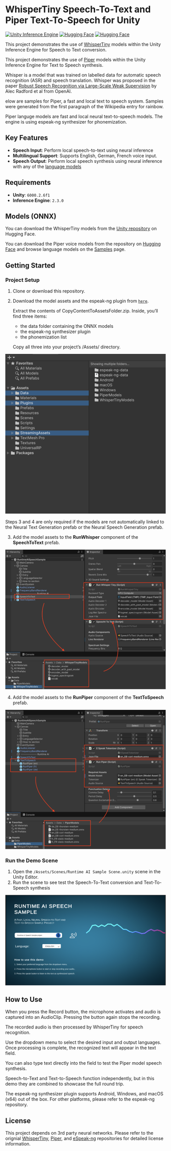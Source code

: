 # WhisperTiny Speech-To-Text and Piper Text-To-Speech for Unity

[![Unity Inference Engine](https://img.shields.io/badge/Unity_Inference_Engine-2.3.0-blue.svg?style=for-the-badge)](https://docs.unity3d.com/Packages/com.unity.ai.inference@2.2/manual/index.html)
[![Hugging Face](https://img.shields.io/badge/%F0%9F%A4%97%20Hugging%20Face-Models-yellow.svg?style=for-the-badge)](https://huggingface.co/unity/inference-engine-whisper-tiny/tree/main/models)
[![Hugging Face](https://img.shields.io/badge/%F0%9F%A4%97%20Hugging%20Face-Models-orange.svg?style=for-the-badge)](https://huggingface.co/rhasspy/piper-voices)

This project demonstrates the use of [WhisperTiny](https://arxiv.org/abs/2212.04356) models within the Unity Inference Engine for Speech to Text conversion.

This project demonstrates the use of [Piper](https://github.com/OHF-Voice/piper1-gpl) models within the Unity Inference Engine for Text to Speech synthesis.

Whisper is a model that was trained on labelled data for automatic speech recognition (ASR) and speech translation. 
Whisper was proposed in the paper [Robust Speech Recognition via Large-Scale Weak Supervision](https://arxiv.org/abs/2212.04356) by Alec Radford et al from OpenAI.

elow are samples for Piper, a fast and local text to speech system. Samples were generated from the first paragraph of the Wikipedia entry for rainbow.

Piper languge models are fast and local neural text-to-speech models. The engine is using espeak-ng synthesizer for phonemization.


## Key Features

- **Speech Input**: Perform local speech-to-text using neural inference
- **Multilingual Support**: Supports English, German, French voice input.
- **Speech Output**: Perform local speech synthesis using neural inference with any of the [language models](https://huggingface.co/rhasspy/piper-voices)

## Requirements

- **Unity**: `6000.2.6f1`
- **Inference Engine**: `2.3.0`

##  Models (ONNX)

You can download the WhisperTiny models from the [Unity repository](https://huggingface.co/unity/inference-engine-whisper-tiny) on Hugging Face.

You can download the Piper voice models from the repository on [Hugging Face](https://huggingface.co/rhasspy/piper-voices) and browse language models on the [Samples](https://rhasspy.github.io/piper-samples/) page. 


## Getting Started

### Project Setup

1. Clone or download this repository.
2. Download the model assets and the espeak-ng plugin from [`here`](https://drive.google.com/file/d/11YeEAFsK_75mYJVibmLuOg8ujYmG7t4K/).

    Extract the contents of CopyContentToAssetsFolder.zip.
    Inside, you’ll find three items:
    - the data folder containing the ONNX models
    - the espeak-ng synthesizer plugin
    - the phonemization list
    
    Copy all three into your project’s /Assets/ directory.

![Add the the content to the assets folder](Documentation/images/copy-to-assets-folder.png "Add project assets")

Steps 3 and 4 are only required if the models are not automatically linked to the Neural Text Generation prefab or the Neural Speech Generation prefab.

3. Add the model assets to the **RunWhisper** component of the **SpeechToText** prefab.

![Add the ONNX models](Documentation/images/adding-the-onnx-models01.png "Add WhisperTiny ONNX models")

4. Add the model assets to the **RunPiper** component of the **TextToSpeech** prefab.

![Add the ONNX models](Documentation/images/adding-the-onnx-models02.png "Add Piper ONNX models")

### Run the Demo Scene

1. Open the `/Assets/Scenes/Runtime AI Sample Scene.unity` scene in the Unity Editor.
2. Run the scene to see test the Speech-To-Text conversion and Text-To-Speech synthesis

![Demo Scene](Documentation/images/the-demo-scene.png "The demo scene")

## How to Use

When you press the Record button, the microphone activates and audio is captured into an AudioClip. Pressing the button again stops the recording.

The recorded audio is then processed by WhisperTiny for speech recognition.

Use the dropdown menu to select the desired input and output languages. Once processing is complete, the recognized text will appear in the text field.

You can also type text directly into the field to test the Piper model speech synthesis.

Speech-to-Text and Text-to-Speech function independently, but in this demo they are combined to showcase the full round trip.

The espeak-ng synthesizer plugin supports Android, Windows, and macOS (x64) out of the box. For other platforms, please refer to the espeak-ng repository.

## License

This project depends on 3rd party neural networks. Please refer to the orignial [WhisperTiny](https://huggingface.co/openai/whisper-tiny), [Piper](https://huggingface.co/openai/whisper-tiny), and [eSpeak-ng](https://huggingface.co/openai/whisper-tiny) repositories for detailed license information.

